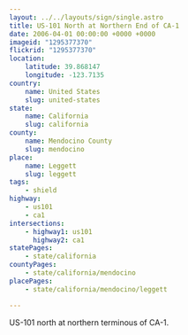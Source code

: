 ```yaml
---
layout: ../../layouts/sign/single.astro
title: US-101 North at Northern End of CA-1
date: 2006-04-01 00:00:00 +0000 +0000
imageid: "1295377370"
flickrid: "1295377370"
location:
    latitude: 39.868147
    longitude: -123.7135
country:
    name: United States
    slug: united-states
state:
    name: California
    slug: california
county:
    name: Mendocino County
    slug: mendocino
place:
    name: Leggett
    slug: leggett
tags:
    - shield
highway:
    - us101
    - ca1
intersections:
    - highway1: us101
      highway2: ca1
statePages:
    - state/california
countyPages:
    - state/california/mendocino
placePages:
    - state/california/mendocino/leggett

---
```

US-101 north at northern terminous of CA-1.